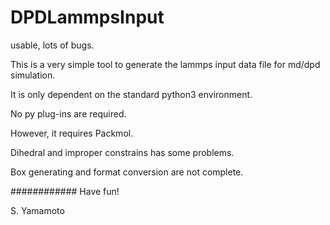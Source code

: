 # DPDLammpsInput

usable, lots of bugs.

This is a very simple tool to generate the lammps input data file for md/dpd simulation.

It is only dependent on the standard python3 environment.

No py plug-ins are required.

However, it requires Packmol.

Dihedral and improper constrains has some problems.

Box generating and format conversion are not complete.

############
Have fun!

S. Yamamoto
